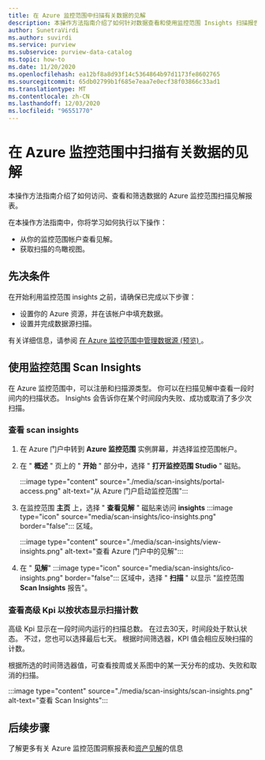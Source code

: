 ```yaml
---
title: 在 Azure 监控范围中扫描有关数据的见解
description: 本操作方法指南介绍了如何针对数据查看和使用监控范围 Insights 扫描报告。
author: SunetraVirdi
ms.author: suvirdi
ms.service: purview
ms.subservice: purview-data-catalog
ms.topic: how-to
ms.date: 11/20/2020
ms.openlocfilehash: ea12bf8a8d93f14c5364864b97d1173fe8602765
ms.sourcegitcommit: 65db02799b1f685e7eaa7e0ecf38f03866c33ad1
ms.translationtype: MT
ms.contentlocale: zh-CN
ms.lasthandoff: 12/03/2020
ms.locfileid: "96551770"
---
```

# <a name="scan-insights-on-your-data-in-azure-purview"></a>在 Azure 监控范围中扫描有关数据的见解

本操作方法指南介绍了如何访问、查看和筛选数据的 Azure 监控范围扫描见解报表。

在本操作方法指南中，你将学习如何执行以下操作：

* 从你的监控范围帐户查看见解。
* 获取扫描的鸟瞰视图。

## <a name="prerequisites"></a>先决条件

在开始利用监控范围 insights 之前，请确保已完成以下步骤：

* 设置你的 Azure 资源，并在该帐户中填充数据。
* 设置并完成数据源扫描。

有关详细信息，请参阅 [在 Azure 监控范围中管理数据源 (预览) ](manage-data-sources.md)。

## <a name="use-purview-scan-insights"></a>使用监控范围 Scan Insights

在 Azure 监控范围中，可以注册和扫描源类型。 你可以在扫描见解中查看一段时间内的扫描状态。 Insights 会告诉你在某个时间段内失败、成功或取消了多少次扫描。

### <a name="view-scan-insights"></a>查看 scan insights

1. 在 Azure 门户中转到 **Azure 监控范围** 实例屏幕，并选择监控范围帐户。

1. 在 " **概述** " 页上的 " **开始** " 部分中，选择 " **打开监控范围 Studio** " 磁贴。

   :::image type="content" source="./media/scan-insights/portal-access.png" alt-text="从 Azure 门户启动监控范围":::

1. 在监控范围 **主页** 上，选择 " **查看见解** " 磁贴来访问 **insights** :::image type="icon" source="media/scan-insights/ico-insights.png" border="false"::: 区域。

   :::image type="content" source="./media/scan-insights/view-insights.png" alt-text="查看 Azure 门户中的见解":::

1. 在 " **见解**" :::image type="icon" source="media/scan-insights/ico-insights.png" border="false"::: 区域中，选择 " **扫描** " 以显示 "监控范围 **Scan Insights** 报告"。

### <a name="view-high-level-kpis-to-show-count-of-scans-by-status"></a>查看高级 Kpi 以按状态显示扫描计数
 
高级 Kpi 显示在一段时间内运行的扫描总数。 在过去30天，时间段处于默认状态。 不过，您也可以选择最后七天。 根据时间筛选器，KPI 值会相应反映扫描的计数。


根据所选的时间筛选器值，可查看按周或关系图中的某一天分布的成功、失败和取消的扫描。

   :::image type="content" source="./media/scan-insights/scan-insights.png" alt-text="查看 Scan Insights":::

## <a name="next-steps"></a>后续步骤

了解更多有关 Azure 监控范围洞察报表和[资产见解](./asset-insights.md)的信息
